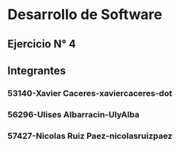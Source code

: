 # Desarrollo de Software 
## Ejercicio N° 4
## Integrantes
### 53140-Xavier Caceres-xaviercaceres-dot
### 56296-Ulises Albarracin-UlyAlba
### 57427-Nicolas Ruiz Paez-nicolasruizpaez 
